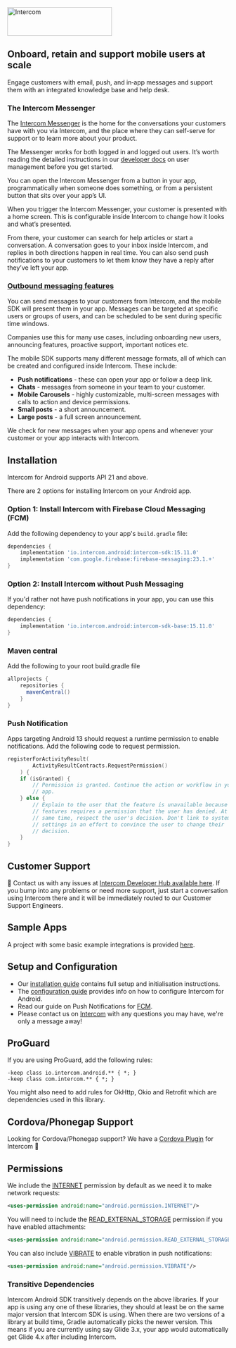 <img src="https://user-images.githubusercontent.com/3185423/39155454-0c61c11e-474a-11e8-9471-dc4b37bf9d7c.png" width="238" height="65" alt="Intercom">


## Onboard, retain and support mobile users at scale
Engage customers with email, push, and in‑app messages and support them with an integrated knowledge base and help desk.

### The Intercom Messenger
The [Intercom Messenger](https://www.intercom.com/help/en/articles/316-the-intercom-messenger-in-your-product-and-on-your-website) is the home for the conversations your customers have with you via Intercom, and the place where they can self-serve for support or to learn more about your product.

The Messenger works for both logged in and logged out users. It’s worth reading the detailed instructions in our [developer docs](https://developers.intercom.com/installing-intercom/docs/intercom-for-android) on user management before you get started.

You can open the Intercom Messenger from a button in your app, programmatically when someone does something, or from a persistent button that sits over your app’s UI.

When you trigger the Intercom Messenger, your customer is presented with a home screen. This is configurable inside Intercom to change how it looks and what’s presented.

From there, your customer can search for help articles or start a conversation. A conversation goes to your inbox inside Intercom, and replies in both directions happen in real time. You can also send push notifications to your customers to let them know they have a reply after they’ve left your app.

### [Outbound messaging features](https://www.intercom.com/mobile-carousels)
You can send messages to your customers from Intercom, and the mobile SDK will present them in your app. Messages can be targeted at specific users or groups of users, and can be scheduled to be sent during specific time windows.

Companies use this for many use cases, including onboarding new users, announcing features, proactive support, important notices etc.

The mobile SDK supports many different message formats, all of which can be created and configured inside Intercom. These include:

* **Push notifications** - these can open your app or follow a deep link.
* **Chats** - messages from someone in your team to your customer.
* **Mobile Carousels** - highly customizable, multi-screen messages with calls to action and device permissions.
* **Small posts** - a short announcement.
* **Large posts** - a full screen announcement.

We check for new messages when your app opens and whenever your customer or your app interacts with Intercom.

## Installation
Intercom for Android supports API 21 and above.

There are 2 options for installing Intercom on your Android app.

### Option 1: Install Intercom with Firebase Cloud Messaging (FCM)
Add the following dependency to your app's `build.gradle` file:
```groovy
dependencies {
    implementation 'io.intercom.android:intercom-sdk:15.11.0'
    implementation 'com.google.firebase:firebase-messaging:23.1.+'
}
```

### Option 2: Install Intercom without Push Messaging

If you'd rather not have push notifications in your app, you can use this dependency:
```groovy
dependencies {
    implementation 'io.intercom.android:intercom-sdk-base:15.11.0'
}
```

### Maven central
Add the following to your root build.gradle file
```groovy
allprojects {
    repositories {
      mavenCentral()
    }
}
```
### Push Notification
Apps targeting Android 13 should request a runtime permission to enable notifications.
Add the  following code to request permission.
```kotlin
registerForActivityResult(
        ActivityResultContracts.RequestPermission()
    ) {
    if (isGranted) {
        // Permission is granted. Continue the action or workflow in your
        // app.
    } else {
        // Explain to the user that the feature is unavailable because the
        // features requires a permission that the user has denied. At the
        // same time, respect the user's decision. Don't link to system
        // settings in an effort to convince the user to change their
        // decision.
    }
}
```

## Customer Support
👋 Contact us with any issues at [Intercom Developer Hub available here](https://developers.intercom.com/installing-intercom/docs/intercom-for-android). If you bump into any problems or need more support, just start a conversation using Intercom there and it will be immediately routed to our Customer Support Engineers.

## Sample Apps
A project with some basic example integrations is provided [here](https://github.com/intercom/intercom-android/tree/master/sample).

## Setup and Configuration

* Our [installation guide](https://developers.intercom.com/docs/android-installation) contains full setup and initialisation instructions.
* The [configuration guide](https://developers.intercom.com/docs/android-configuration) provides info on how to configure Intercom for Android.
* Read our guide on Push Notifications for [FCM](https://developers.intercom.com/installing-intercom/docs/android-fcm-push-notifications).
* Please contact us on [Intercom](https://www.intercom.com/) with any questions you may have, we're only a message away!

## ProGuard

If you are using ProGuard, add the following rules:

```
-keep class io.intercom.android.** { *; }
-keep class com.intercom.** { *; }
```

You might also need to add rules for OkHttp, Okio and Retrofit which are dependencies used in this library.

## Cordova/Phonegap Support
Looking for Cordova/Phonegap support? We have a [Cordova Plugin](https://github.com/intercom/intercom-cordova) for Intercom 🎉

## Permissions

We include the [INTERNET](http://developer.android.com/reference/android/Manifest.permission.html#INTERNET) permission by default as we need it to make network requests:

```xml
<uses-permission android:name="android.permission.INTERNET"/>
```

You will need to include the [READ\_EXTERNAL\_STORAGE](http://developer.android.com/reference/android/Manifest.permission.html#READ_EXTERNAL_STORAGE) permission if you have enabled attachments:

```xml
<uses-permission android:name="android.permission.READ_EXTERNAL_STORAGE"/>
```

You can also include [VIBRATE](http://developer.android.com/reference/android/Manifest.permission.html#VIBRATE) to enable vibration in push notifications:

```xml
<uses-permission android:name="android.permission.VIBRATE"/>
```

### Transitive Dependencies

Intercom Android SDK transitively depends on the above libraries. If your app is using any one of these libraries, they should at least be on the same major version that Intercom SDK is using.
When there are two versions of a library at build time, Gradle automatically picks the newer version. 
This means if you are currently using say Glide 3.x, your app would automatically get Glide 4.x after including Intercom.
